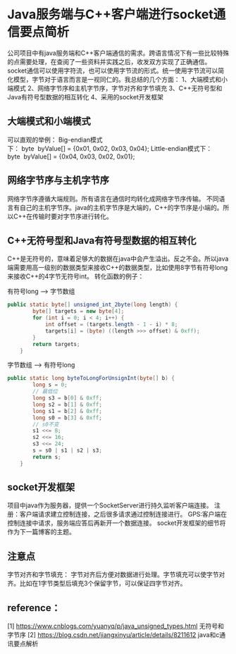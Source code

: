 # Java服务端与C++客户端进行socket通信要点简析

公司项目中有java服务端和C++客户端通信的需求。跨语言情况下有一些比较特殊的点需要处理，在查阅了一些资料并实践之后，收发双方实现了正确通信。
socket通信可以使用字符流，也可以使用字节流的形式。统一使用字节流可以简化模型，字节对于语言而言是一视同仁的。我总结的几个方面：
1、大端模式和小端模式
2、网络字节序和主机字节序，字节对齐和字节填充
3、C++无符号型和Java有符号型数据的相互转化
4、采用的socket开发框架

## 大端模式和小端模式

可以直观的举例：
Big-endian模式下： byte  byValue[] = {0x01, 0x02, 0x03, 0x04};
Little-endian模式下：byte  byValue[] = {0x04, 0x03, 0x02, 0x01};

## 网络字节序与主机字节序

网络字节序遵循大端规则。所有语言在通信时均转化成网络字节序传输。
不同语言有自己的主机字节序。java的主机字节序是大端的，C++的字节序是小端的。所以C++在传输时要对字节序进行转化。

## C++无符号型和Java有符号型数据的相互转化

C++是无符号的，意味着足够大的数据在java中会产生溢出。反之不会。所以java端需要用高一级别的数据类型来接收C++的数据类型，比如使用8字节有符号long来接收C++的4字节无符号int。
转化函数的例子：

有符号long --> 字节数组

```java
public static byte[] unsigned_int_2byte(long length) {
        byte[] targets = new byte[4];
        for (int i = 0; i < 4; i++) {
            int offset = (targets.length - 1 - i) * 8;
            targets[i] = (byte) ((length >>> offset) & 0xff);
        }
        return targets;
    }
```

字节数组 --> 有符号long

```java
public static long byteToLongForUnsignInt(byte[] b) {
        long s = 0;
        // 最低位
        long s3 = b[0] & 0xff;
        long s2 = b[1] & 0xff;
        long s1 = b[2] & 0xff;
        long s0 = b[3] & 0xff;
        // s0不变
        s1 <<= 8;
        s2 <<= 16;
        s3 <<= 24;
        s = s0 | s1 | s2 | s3;
        return s;
    }
```

## socket开发框架

项目中java作为服务器，提供一个SocketServer进行持久监听客户端连接。
注册：客户端请求建立控制连接，之后很多请求通过控制连接进行。
GPS:客户端在控制连接中请求，服务端应答后再新开一个数据连接。
socket开发框架的细节将作为下一篇博客的主题。

## 注意点

字节对齐和字节填充：
字节对齐后方便对数据进行处理。字节填充可以使字节对齐。比如在1字节类型后填充3个保留字节，可以保证四字节对齐。

## reference：

[1] https://www.cnblogs.com/yuanyq/p/java_unsigned_types.html 无符号和字节序
[2] https://blog.csdn.net/jiangxinyu/article/details/8211612 java和c通讯要点解析


